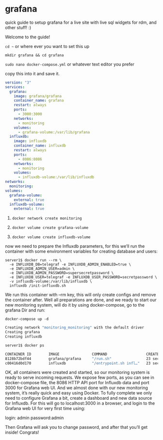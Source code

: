 # grafana
quick guide to setup grafana for a live site with live sql widgets for rdm, and other stuff! :)


Welcome to the guide!

`cd ~` or where ever you want to set this up

`mkdir grafana && cd grafana`

`sudo nano docker-compose.yml` or whatever text editor you prefer

copy this into it and save it.

```yml
version: "3"
services:
  grafana:
    image: grafana/grafana
    container_name: grafana
    restart: always
    ports:
      - 3000:3000
    networks:
      - monitoring
    volumes:
      - grafana-volume:/var/lib/grafana
  influxdb:
    image: influxdb
    container_name: influxdb
    restart: always
    ports:
      - 8086:8086
    networks:
      - monitoring
    volumes:
      - influxdb-volume:/var/lib/influxdb
networks:
  monitoring:
volumes:
  grafana-volume:
    external: true
  influxdb-volume:
    external: true
```

1. `docker network create monitoring`

2. `docker volume create grafana-volume`

3. `docker volume create influxdb-volume`

now we need to prepare the Influxdb parameters, for this we’ll run the container with some environment variables for creating database and users:


```
server1$ docker run --rm \
  -e INFLUXDB_DB=telegraf -e INFLUXDB_ADMIN_ENABLED=true \
  -e INFLUXDB_ADMIN_USER=admin \
  -e INFLUXDB_ADMIN_PASSWORD=supersecretpassword \
  -e INFLUXDB_USER=telegraf -e INFLUXDB_USER_PASSWORD=secretpassword \
  -v influxdb-volume:/var/lib/influxdb \
  influxdb /init-influxdb.sh
```

We run this container with –rm key, this will only create configs and remove the container after.
Well all preparations are done, and we ready to start our new monitoring system, will do it by using docker-compose, go to the grafana Dir and run:

`docker-compose up -d`

```bash
Creating network "monitoring_monitoring" with the default driver
Creating grafana
Creating influxdb

server1$ docker ps

CONTAINER ID        IMAGE               COMMAND                  CREATED             STATUS              PORTS                    NAMES
8128b72bdf44        grafana/grafana     "/run.sh"                23 seconds ago      Up 20 seconds       0.0.0.0:3000->3000/tcp   grafana
c00416d0d170        influxdb            "/entrypoint.sh infl…"   23 seconds ago      Up 21 seconds       0.0.0.0:8086->8086/tcp   
```

OK, all containers were created and started, so our monitoring system is ready to serve incoming requests. We expose few ports, as you can see in docker-compose file, the 8086 HTTP API port for Influxdb data and port 3000 for Grafana web UI.
And we almost done with our new monitoring system, it’s really quick and easy using Docker. To fully complete we only need to configure Grafana a bit, create a dashboard and new data source for Influxdb.
For this will go to localhost:3000 in a browser, and login to the Grafana web UI for very first time using:

login: admin
password:admin

Then Grafana will ask you to change password, and after that you’ll get inside! Congrats!
